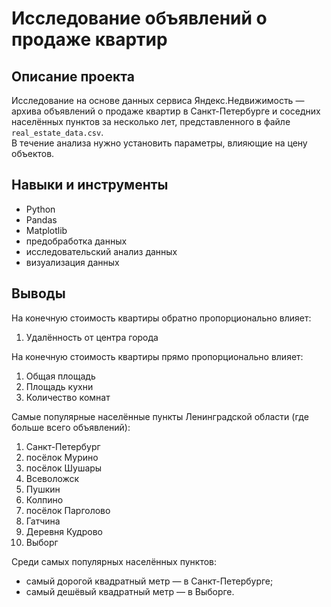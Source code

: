 # Исследование объявлений о продаже квартир

## Описание проекта
Исследование на основе данных сервиса Яндекс.Недвижимость — архива объявлений о продаже квартир в Санкт-Петербурге и соседних населённых пунктов за несколько лет, представленного в файле `real_estate_data.csv`.\
В течение анализа нужно установить параметры, влияющие на цену объектов.

## Навыки и инструменты
* Python
* Pandas
* Matplotlib
* предобработка данных
* исследовательский анализ данных
* визуализация данных

## Выводы
На конечную стоимость квартиры обратно пропорционально влияет:
1. Удалённость от центра города

На конечную стоимость квартиры прямо пропорционально влияет:
1. Общая площадь
2. Площадь кухни
3. Количество комнат

Самые популярные населённые пункты Ленинградской области (где больше всего объявлений):
1. Санкт-Петербург
2. посёлок Мурино
3. посёлок Шушары
4. Всеволожск
5. Пушкин
6. Колпино
7. посёлок Парголово
8. Гатчина
9. Деревня Кудрово
10. Выборг

Среди самых популярных населённых пунктов:
* самый дорогой квадратный метр — в Санкт-Петербурге;
* самый дешёвый квадратный метр — в Выборге.
